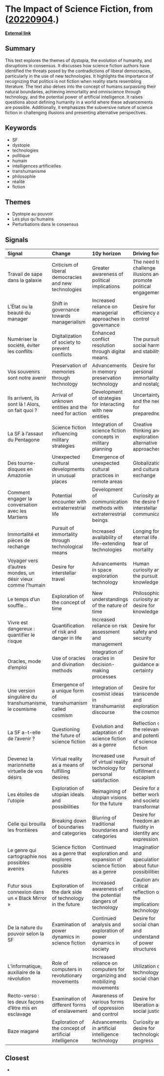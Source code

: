 # __The Impact of Science Fiction__, from ([20220904](https://kghosh.substack.com/p/20220904).)

__[External link](https://www.monde-diplomatique.fr/mav/184/)__



## Summary

This text explores the themes of dystopia, the evolution of humanity, and disruptions in consensus. It discusses how science fiction authors have identified the threats posed by the contradictions of liberal democracies, particularly in the use of new technologies. It highlights the importance of recognizing that politics is not fiction when reality starts resembling literature. The text also delves into the concept of humans surpassing their natural boundaries, achieving immortality and omniscience through technology, and the potential power of artificial intelligence. It raises questions about defining humanity in a world where these advancements are possible. Additionally, it emphasizes the subversive nature of science fiction in challenging illusions and presenting alternative perspectives.

## Keywords

* SF
* dystopie
* technologies
* politique
* humain
* intelligences artificielles
* transhumanisme
* philosophie
* réalité
* fiction

## Themes

* Dystopie au pouvoir
* Les plus qu’humains
* Perturbations dans le consensus

## Signals

| Signal                                                      | Change                                                     | 10y horizon                                                             | Driving force                                                     |
|:------------------------------------------------------------|:-----------------------------------------------------------|:------------------------------------------------------------------------|:------------------------------------------------------------------|
| Travail de sape dans la galaxie                             | Criticism of liberal democracies and new technologies      | Greater awareness of political implications                             | The need to challenge illusions and promote political engagement  |
| L’État ou la beauté du manager                              | Shift in governance towards managerialism                  | Increased reliance on managerial approaches in governance               | Desire for efficiency and control                                 |
| Numériser la société, éviter les conflits                   | Digitalization of society to prevent conflicts             | Enhanced conflict resolution through digital means                      | The pursuit of social harmony and stability                       |
| Vos souvenirs sont notre avenir                             | Preservation of memories through technology                | Advancements in memory preservation technology                          | Desire for personal immortality and nostalgia                     |
| Ils arrivent, ils sont là ! Alors, on fait quoi ?           | Arrival of unknown entities and the need for action        | Development of strategies for interacting with new entities             | Uncertainty and the need for preparedness                         |
| La SF à l’assaut du Pentagone                               | Science fiction influencing military strategies            | Integration of science fiction concepts in military planning            | Creative thinking and exploration of alternative approaches       |
| Des tourne-disques en Amazonie                              | Unexpected cultural developments in unusual places         | Emergence of unexpected cultural practices in remote areas              | Globalization and cultural exchange                               |
| Comment engager la conversation avec les Martiens           | Potential encounter with extraterrestrial life             | Development of communication methods with extraterrestrial beings       | Curiosity and the desire for interstellar communication           |
| Immortalité et pièces de rechange                           | Pursuit of immortality through technological means         | Increased availability of life-extending technologies                   | Longing for eternal life and fear of mortality                    |
| Voyager vers d’autres mondes, un désir vieux comme l’humain | Desire for interstellar travel                             | Advancements in space exploration technology                            | Human curiosity and the pursuit of knowledge                      |
| Le temps d’un souffle…                                      | Exploration of the concept of time                         | New understandings of the nature of time                                | Philosophical curiosity and desire for knowledge                  |
| Vivre est dangereux : quantifier le risque                  | Quantification of risk and danger in life                  | Increased reliance on risk assessment and management                    | Desire for safety and security                                    |
| Oracles, mode d’emploi                                      | Use of oracles and divination methods                      | Integration of oracles in decision-making processes                     | Desire for guidance and certainty                                 |
| Une version singulière du transhumanisme, le cosmisme       | Emergence of a unique form of transhumanism called cosmism | Integration of cosmist ideas in transhumanist discourse                 | Desire for transcendence and exploration of the cosmos            |
| La SF a-t-elle de l’avenir ?                                | Questioning the future of science fiction                  | Evolution and adaptation of science fiction as a genre                  | Reflection on the relevance and potential of science fiction      |
| Devenez la marionnette virtuelle de vos désirs              | Virtual reality as a means of fulfilling desires           | Increased use of virtual reality technology for personal satisfaction   | Pursuit of personal fulfillment and escapism                      |
| Les étoiles de l’utopie                                     | Exploration of utopian ideals and possibilities            | Reimagining of utopian visions for the future                           | Desire for a better world and societal transformation             |
| Celle qui brouilla les frontières                           | Breaking down of boundaries and categories                 | Blurring of traditional boundaries and categories                       | Desire for freedom and fluidity in identity and expression        |
| Le genre qui cartographie nos possibles avenirs             | Science fiction as a genre that explores possible futures  | Continued exploration and expansion of science fiction as a genre       | Imagination and speculation about future possibilities            |
| Futur sous connexion dans un « Black Mirror »               | Exploration of the dark side of technology in the future   | Increased awareness of the potential dangers of technology              | Caution and critical reflection on the implications of technology |
| De la nature du pouvoir selon la SF                         | Examination of power dynamics in science fiction           | Continued analysis and exploration of power dynamics in society         | Desire for social change and understanding of power structures    |
| L’informatique, auxiliaire de la révolution                 | Role of computers in revolutionary movements               | Increased reliance on computers for organizing and mobilizing movements | Utilization of technology for social change                       |
| Recto-verso : les deux façons d’être mis en esclavage       | Examination of different forms of enslavement              | Awareness of various forms of oppression and control                    | Desire for liberation and social justice                          |
| Baze magané                                                 | Exploration of the concept of artificial intelligence      | Advancements in artificial intelligence technology                      | Curiosity and desire for technological progress                   |

## Closest

* 